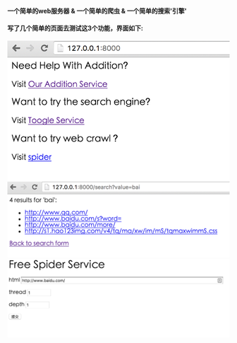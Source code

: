 #### 一个简单的web服务器 & 一个简单的爬虫 & 一个简单的搜索'引擎'
#### 写了几个简单的页面去测试这3个功能，界面如下:
![home](https://github.com/snipercy/tinyWebServer/blob/master/img/home.png)
![spider](https://github.com/snipercy/tinyWebServer/blob/master/img/res.png)
![res](https://github.com/snipercy/tinyWebServer/blob/master/img/spider.png)

